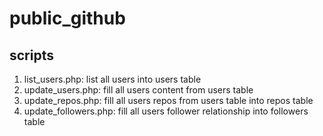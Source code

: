 # public\_github

## scripts

1. list\_users.php: list all users into users table
2. update\_users.php: fill all users content from users table
3. update\_repos.php: fill all users repos from users table into repos table
4. update\_followers.php: fill all users follower relationship into followers table
